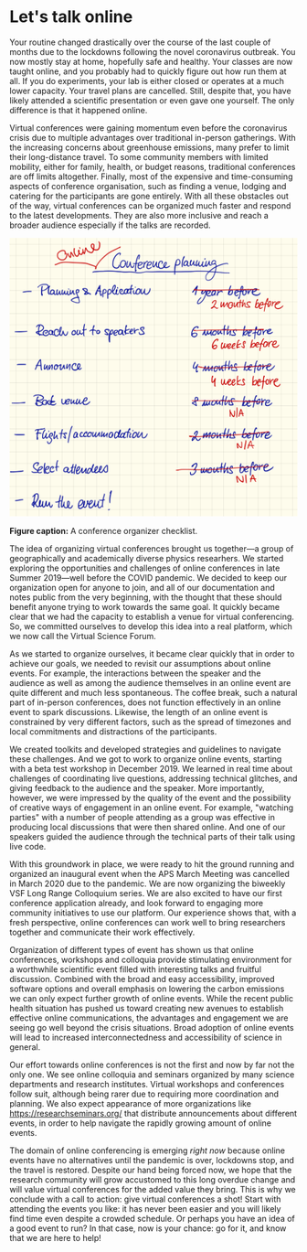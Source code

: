 # Let's talk online

<!-- #### COVID lockdown disrupted everyone's work, travel, and likely mean that you attended an online talk. -->

Your routine changed drastically over the course of the last couple of months due to the lockdowns following the novel coronavirus outbreak.
You now mostly stay at home, hopefully safe and healthy.
Your classes are now taught online, and you probably had to quickly figure out how run them at all.
If you do experiments, your lab is either closed or operates at a much lower capacity.
Your travel plans are cancelled. Still, despite that, you have likely attended a scientific presentation or even gave one yourself.
The only difference is that it happened online.

<!-- #### Online talks were gaining momentum already before, and for a good reason. -->

Virtual conferences were gaining momentum even before the coronavirus crisis due to multiple advantages over traditional in-person gatherings.
With the increasing concerns about greenhouse emissions, many prefer to limit their long-distance travel.
To some community members with limited mobility, either for family, health, or budget reasons, traditional conferences are off limits altogether.
Finally, most of the expensive and time-consuming aspects of conference organisation, such as finding a venue, lodging and catering for the participants are gone entirely.
With all these obstacles out of the way, virtual conferences can be organized much faster and respond to the latest developments.
They are also more inclusive and reach a broader audience especially if the talks are recorded.

![](planning_checklist.png)

**Figure caption:** A conference organizer checklist.

<!-- #### We decided to develop online conferences and established VSF. -->

The idea of organizing virtual conferences brought us together—a group of geographically and academically diverse physics researhers.
We started exploring the opportunities and challenges of online conferences in late Summer 2019—well before the COVID pandemic.
We decided to keep our organization open for anyone to join, and all of our documentation and notes public from the very beginning, with the thought that these should benefit anyone trying to work towards the same goal.
It quickly became clear that we had the capacity to establish a venue for virtual conferencing. 
So, we committed ourselves to develop this idea into a real platform, which we now call the Virtual Science Forum.

<!-- #### In thinking about online events we had to revisit many assumptions about conferences. -->

As we started to organize ourselves, it became clear quickly that in order to achieve our goals, we needed to revisit our assumptions about online events.
For example, the interactions between the speaker and the audience as well as among the audience themselves in an online event are quite different and much less spontaneous.
The coffee break, such a natural part of in-person conferences, does not function effectively in an online event to spark discussions.
Likewise, the length of an online event is constrained by very different factors, such as the spread of timezones and local commitments and distractions of the participants.

<!-- #### We ran a couple of events, and saw that they work well. -->

We created toolkits and developed strategies and guidelines to navigate these challenges.
And we got to work to organize online events, starting with a beta test workshop in December 2019.
We learned in real time about challenges of coordinating live questions, addressing technical glitches, and giving feedback to the audience and the speaker.
More importantly, however, we were impressed by the quality of the event and the possibility of creative ways of engagement in an online event.
For example, "watching parties" with a number of people attending as a group was effective in producing local discussions that were then shared online. And one of our speakers guided the audience through the technical parts of their talk using live code.

With this groundwork in place, we were ready to hit the ground running and organized an inaugural event when the APS March Meeting was cancelled in March 2020 due to the pandemic.
We are now organizing the biweekly VSF Long Range Colloquium series.
We are also excited to have our first conference application already, and look forward to engaging more community initiatives to use our platform.
Our experience shows that, with a fresh perspective, online conferences can work well to bring researchers together and communicate their work effectively.

<!-- #### We are confident that we will see an explosive growth of online events. -->

Organization of different types of event has shown us that online conferences, workshops and colloquia provide stimulating environment for a worthwhile scientific event filled with interesting talks and fruitful discussion.
Combined with the broad and easy accessibility, improved software options and overall emphasis on lowering the carbon emissions we can only expect further growth of online events.
While the recent public health situation has pushed us toward creating new avenues to establish effective online communications, the advantages and engagement we are seeing go well beyond the crisis situations.
Broad adoption of online events will lead to increased interconnectedness and accessibility of science in general.

<!-- #### Because of how easy it is, many are working towards this goal. -->

Our effort towards online conferences is not the first and now by far not the only one.
We see online colloquia and seminars organized by many science departments and research institutes.
Virtual workshops and conferences follow suit, although being rarer due to requiring more coordination and planning.
We also expect appearance of more organizations like https://researchseminars.org/ that distribute announcements about different events, in order to help navigate the rapidly growing amount of online events.

<!-- #### You should definitely get involved in the online events, and we are here to help. -->

The domain of online conferencing is emerging *right now* because online events have no alternatives until the pandemic is over, lockdowns stop, and the travel is restored.
Despite our hand being forced now, we hope that the research community will grow accustomed to this long overdue change and will value virtual conferences for the added value they bring.
This is why we conclude with a call to action: give virtual conferences a shot!
Start with attending the events you like: it has never been easier and you will likely find time even despite a crowded schedule.
Or perhaps you have an idea of a good event to run?
In that case, now is your chance: go for it, and know that we are here to help!
